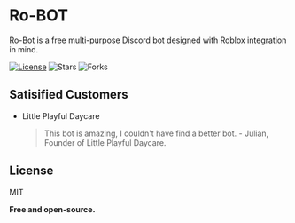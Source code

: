 # Ro-BOT
Ro-Bot is a free multi-purpose Discord bot designed with Roblox integration in mind.

[![License](https://img.shields.io/github/license/blazerzs/Ro-BOT)](https://github.com/blazerzs/Ro-BOT/blob/main/LICENSE) ![Stars](https://img.shields.io/github/stars/blazerzs/Ro-BOT) ![Forks](https://img.shields.io/github/forks/blazerzs/Ro-BOT)

## Satisified Customers
- Little Playful Daycare
  > This bot is amazing, I couldn't have find a better bot. - Julian, Founder of Little Playful Daycare.

## License
MIT

**Free and open-source.**
